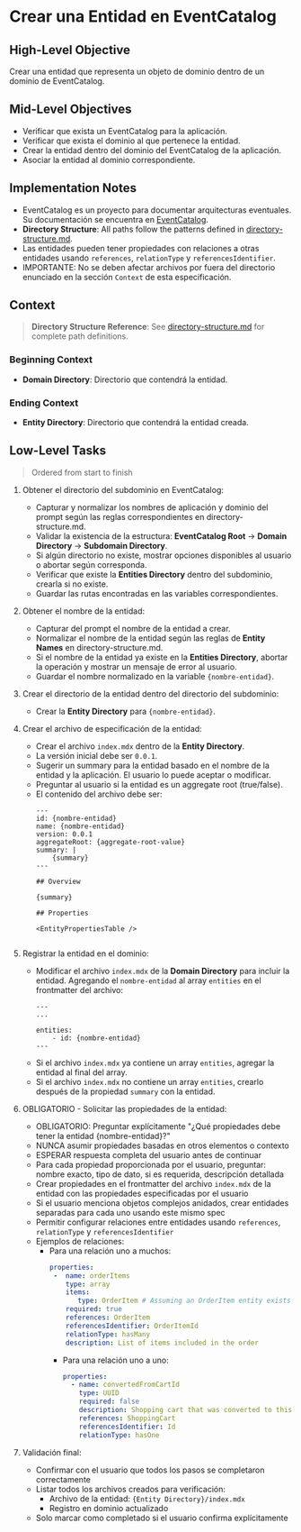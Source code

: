 # Crear una Entidad en EventCatalog

## High-Level Objective

Crear una entidad que representa un objeto de dominio dentro de un dominio de EventCatalog.

## Mid-Level Objectives

- Verificar que exista un EventCatalog para la aplicación.
- Verificar que exista el dominio al que pertenece la entidad.
- Crear la entidad dentro del dominio del EventCatalog de la aplicación.
- Asociar la entidad al dominio correspondiente.

## Implementation Notes

- EventCatalog es un proyecto para documentar arquitecturas eventuales. Su documentación se encuentra en [EventCatalog](https://eventcatalog.dev).
- **Directory Structure**: All paths follow the patterns defined in [directory-structure.md](./directory-structure.md).
- Las entidades pueden tener propiedades con relaciones a otras entidades usando `references`, `relationType` y `referencesIdentifier`.
- IMPORTANTE: No se deben afectar archivos por fuera del directorio enunciado en la sección `Context` de esta especificación.

## Context

> **Directory Structure Reference**: See [directory-structure.md](./directory-structure.md) for complete path definitions.

### Beginning Context

- **Domain Directory**: Directorio que contendrá la entidad.

### Ending Context

- **Entity Directory**: Directorio que contendrá la entidad creada.

## Low-Level Tasks
> Ordered from start to finish

1. Obtener el directorio del subdominio en EventCatalog:
   - Capturar y normalizar los nombres de aplicación y dominio del prompt según las reglas correspondientes en directory-structure.md.
   - Validar la existencia de la estructura: **EventCatalog Root** → **Domain Directory** → **Subdomain Directory**.
   - Si algún directorio no existe, mostrar opciones disponibles al usuario o abortar según corresponda.
   - Verificar que existe la **Entities Directory** dentro del subdominio, crearla si no existe.
   - Guardar las rutas encontradas en las variables correspondientes.

2. Obtener el nombre de la entidad:
   - Capturar del prompt el nombre de la entidad a crear.
   - Normalizar el nombre de la entidad según las reglas de **Entity Names** en directory-structure.md.
   - Si el nombre de la entidad ya existe en la **Entities Directory**, abortar la operación y mostrar un mensaje de error al usuario.
   - Guardar el nombre normalizado en la variable `{nombre-entidad}`.

3. Crear el directorio de la entidad dentro del directorio del subdominio:
   - Crear la **Entity Directory** para `{nombre-entidad}`.

4. Crear el archivo de especificación de la entidad:
   - Crear el archivo `index.mdx` dentro de la **Entity Directory**.
   - La versión inicial debe ser `0.0.1`.
   - Sugerir un summary para la entidad basado en el nombre de la entidad y la aplicación. El usuario lo puede aceptar o modificar.
   - Preguntar al usuario si la entidad es un aggregate root (true/false).
   - El contenido del archivo debe ser:
     ```mdx
     ---
     id: {nombre-entidad}
     name: {nombre-entidad}
     version: 0.0.1
     aggregateRoot: {aggregate-root-value}
     summary: |
         {summary}
     ---
     
     ## Overview

     {summary}

     ## Properties

     <EntityPropertiesTable />
        
     ```

5. Registrar la entidad en el dominio:
   - Modificar el archivo `index.mdx` de la **Domain Directory** para incluir la entidad. Agregando el `nombre-entidad` al array `entities` en el frontmatter del archivo:
     ```mdx
     ---
     ...

     entities:
         - id: {nombre-entidad}
     ---
  
     ```
   - Si el archivo `index.mdx` ya contiene un array `entities`, agregar la entidad al final del array.
   - Si el archivo `index.mdx` no contiene un array `entities`, crearlo después de la propiedad `summary` con la entidad.

6. OBLIGATORIO - Solicitar las propiedades de la entidad:
   - OBLIGATORIO: Preguntar explícitamente "¿Qué propiedades debe tener la entidad {nombre-entidad}?"
   - NUNCA asumir propiedades basadas en otros elementos o contexto
   - ESPERAR respuesta completa del usuario antes de continuar
   - Para cada propiedad proporcionada por el usuario, preguntar: nombre exacto, tipo de dato, si es requerida, descripción detallada
   - Crear propiedades en el frontmatter del archivo `index.mdx` de la entidad con las propiedades especificadas por el usuario
   - Si el usuario menciona objetos complejos anidados, crear entidades separadas para cada uno usando este mismo spec
   - Permitir configurar relaciones entre entidades usando `references`, `relationType` y `referencesIdentifier`
   - Ejemplos de relaciones:
     - Para una relación uno a muchos:
       ```yaml
       properties:
        -  name: orderItems
           type: array
           items:
              type: OrderItem # Assuming an OrderItem entity exists
           required: true
           references: OrderItem
           referencesIdentifier: OrderItemId
           relationType: hasMany
           description: List of items included in the order
       ```
       - Para una relación uno a uno:
          ```yaml
          properties:
            - name: convertedFromCartId
              type: UUID
              required: false
              description: Shopping cart that was converted to this order
              references: ShoppingCart
              referencesIdentifier: Id
              relationType: hasOne
          ```

7. Validación final:
   - Confirmar con el usuario que todos los pasos se completaron correctamente
   - Listar todos los archivos creados para verificación:
     - Archivo de la entidad: `{Entity Directory}/index.mdx`
     - Registro en dominio actualizado
   - Solo marcar como completado si el usuario confirma explícitamente